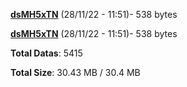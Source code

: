 [**dsMH5xTN**](/data/dsMH5xTN.txt) (28/11/22 - 11:51)- 538 bytes

[**dsMH5xTN**](/data/dsMH5xTN.txt) (28/11/22 - 11:51)- 538 bytes

**Total Datas**: 5415

**Total Size**: 30.43 MB / 30.4 MB